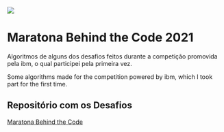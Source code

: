 ![](https://maratona.dev/static/img/ready-set-code.jpg)

# Maratona Behind the Code 2021
Algoritmos de alguns dos desafios feitos durante a competição promovida pela ibm, o qual participei pela primeira vez.

Some algorithms made for the competition powered by ibm, which I took part for the first time.

## Repositório com os Desafios
[Maratona Behind the Code](https://github.com/maratonadev)